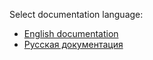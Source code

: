 Select documentation language:
* <a href="https://github.com/KurbanismailovZaur/Paths/blob/master/Docs/README_RU.md">English documentation</a>
* <a href="https://github.com/KurbanismailovZaur/Paths/blob/master/Docs/README_RU.md">Русская документация</a>
